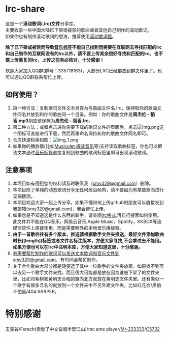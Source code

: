 # lrc-share

这是一个<B>滚动歌词(.lrc)文件</B>分享库。<br/>
主要收录一些中国大陆已下架或被禁的歌曲或者其他自己制作的滚动歌词。<br/>
如果你也有制作滚动歌词的想法，推荐使用[滚动歌词姬](https://lrc-maker.github.io/#/)。<br/>



<b>除了已下架或被禁而导致[音乐标签](https://www.cnblogs.com/vinlxc/p/11347744.html)不能自己找到而需要在互联网去寻找匹配的lrc和自己制作的互联网没有的lrc以外，请不要上传其余很好寻找和匹配的lrc，也不要上传重复的lrc，上传之前务必核对，十分感谢！</b>

欢迎大家加入QQ群(群号：335718163)，大部分LRC已经都放到群文件里了。也可以通过QQ群联系帮忙上传。

## 如何使用？
1. 第一种方法：复制歌词文件文本另存为与歌曲文件名.lrc，保持和你的歌曲文件同名并放到和你的歌曲同一个目录。例如：你的歌曲文件是<b>周杰伦 - 稻香.mp3</b>则应该保存为<b>周杰伦 - 稻香.lrc</b>。
2. 第二种方法：或者点击进你需要下载的歌词文件的页面后，点击![img.png](img.png)这个图标可直接进行下载，然后再重命名保持和你的歌曲文件同名即可。 
3. 仓库快速检索如图：![img_1.png](img_1.png)
4. 如果你的播放器(比如[Musicolet](https://krosbits.in/musicolet/),[椒盐音乐](https://github.com/Moriafly/SaltPlayerSource)等)支持读取歌曲标签，你也可以把该文本通过[音乐标签](https://www.cnblogs.com/vinlxc/p/11347744.html)直接复制到歌曲的歌词标签里即可出现滚动歌词。

## 注意事项
1. 本项目如有侵犯您的权利请及时联系我（xmy329@gmail.com）删除。
2. 本项目除了单纯的动态歌词分享无任何政治倾向，请不要因为有某些歌而进行无端揣测。
3. 本项目欢迎大家一起上传分享。如果不懂如何上传github的朋友可以直接发到我邮箱(xmy329@gmail.com)，我会帮忙上传。
4. 如果您是不知道这是什么东西的新手，请查阅[lrc格式](https://zh.wikipedia.org/wiki/LRC%E6%A0%BC%E5%BC%8F),再自行搜索如何使用。此文件并不能在QQ音乐，网易云音乐,Apple Music，Spotify，KKBOX等流媒体软件上直接使用，而是需要额外的本地音乐播放器。
5. <b>由于一首歌往往有多个版本，推送请根据歌手文件夹推送，最好文件添加歌曲时长([length])标签或者文件名标注版本，方便大家寻找,不会拿过去不能用。如果方便也可以在lrc中注明本库，方便大家知道这里，十分感谢。</b><br/>
6. 有需要帮忙制作的歌词可以发送文本歌词和音乐文件到xmy329@gmail.com，有时间会帮忙制作。<br/>
7. 关于合作歌曲大部分都是随便选了其中一位歌手的文件夹放置，如果找不到可以去另一个歌手文件夹找。而且很大可能都是放在因为谁被下架了的文件夹里，比如邓紫棋和黄明志合唱的飘向北方就放在黄明志文件夹里。还有类似一个歌手有很多艺名的就放到一个文件夹中不另外建文件夹，比如红花会/黑怕不怕黑/404 RARPER。

# 特别感谢

玉溪谷/Ferech(贡献了中文说唱半壁江山)/mc ame player/[Mr-233333](https://github.com/Mr-233333)/[C5732](https://github.com/C5732)

